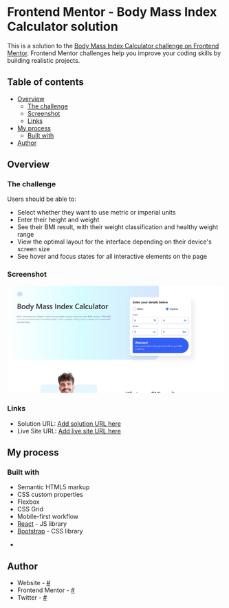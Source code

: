# Frontend Mentor - Body Mass Index Calculator solution

This is a solution to the [Body Mass Index Calculator challenge on Frontend Mentor](https://www.frontendmentor.io/challenges/body-mass-index-calculator-brrBkfSz1T). Frontend Mentor challenges help you improve your coding skills by building realistic projects. 

## Table of contents

- [Overview](#overview)
  - [The challenge](#the-challenge)
  - [Screenshot](#screenshot)
  - [Links](#links)
- [My process](#my-process)
  - [Built with](#built-with)
- [Author](#author)


## Overview

### The challenge

Users should be able to:

- Select whether they want to use metric or imperial units
- Enter their height and weight
- See their BMI result, with their weight classification and healthy weight range
- View the optimal layout for the interface depending on their device's screen size
- See hover and focus states for all interactive elements on the page

### Screenshot

![Desktop](./public/images/screenshot/Screenshot.png)


### Links

- Solution URL: [Add solution URL here](https://your-solution-url.com)
- Live Site URL: [Add live site URL here](https://your-live-site-url.com)

## My process

### Built with

- Semantic HTML5 markup
- CSS custom properties
- Flexbox
- CSS Grid
- Mobile-first workflow
- [React](https://reactjs.org/) - JS library
- [Bootstrap](https://getbootstrap.com/) - CSS library
*

## Author

- Website - [#](#)
- Frontend Mentor - [#](#)
- Twitter - [#](#)

